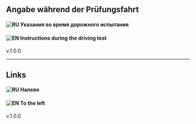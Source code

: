 ## Angabe während der Prüfungsfahrt

#### ![RU](https://raw.githubusercontent.com/madebybowtie/FlagKit/master/Assets/PNG/RU.png "Russian Language") Указания во время дорожного испытания

#### ![EN](https://raw.githubusercontent.com/madebybowtie/FlagKit/master/Assets/PNG/GB.png "English Language") Instructions during the driving test

v.1.0.0

___

## Links

#### ![RU](https://raw.githubusercontent.com/madebybowtie/FlagKit/master/Assets/PNG/RU.png "Russian Language") Налево

#### ![EN](https://raw.githubusercontent.com/madebybowtie/FlagKit/master/Assets/PNG/GB.png "English Language") To the left

v.1.0.0